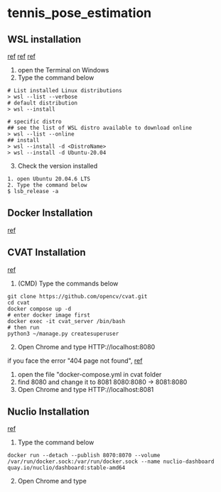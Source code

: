 # tennis_pose_estimation
## WSL installation
[ref](https://learn.microsoft.com/ko-kr/windows/wsl/install)
[ref](https://learn.microsoft.com/en-us/windows/wsl/basic-commands)
[ref](https://blog.naver.com/dychoe80/222953585086)
1. open the Terminal on Windows
2. Type the command below
```
# List installed Linux distributions
> wsl --list --verbose
# default distribution
> wsl --install

# specific distro
## see the list of WSL distro available to download online
> wsl --list --online
## install
> wsl --install -d <DistroName>
> wsl --install -d Ubuntu-20.04
```
3. Check the version installed
```
1. open Ubuntu 20.04.6 LTS
2. Type the command below
$ lsb_release -a
```

## Docker Installation
[ref](https://www.docker.com/products/docker-desktop/)

## CVAT Installation
[ref](https://docs.cvat.ai/docs/administration/basics/installation/)
1. (CMD) Type the commands below
```
git clone https://github.com/opencv/cvat.git
cd cvat
docker compose up -d
# enter docker image first
docker exec -it cvat_server /bin/bash
# then run
python3 ~/manage.py createsuperuser
```
2. Open Chrome and type HTTP://localhost:8080

if you face the error "404 page not found",
[ref](https://chatgpt.com/share/09bf9b74-ae26-4ca0-86d9-f0ca8cddee34)
1. open the file "docker-compose.yml in cvat folder
2. find 8080 and change it to 8081
8080:8080 -> 8081:8080
3. Open Chrome and type HTTP://localhost:8081

## Nuclio Installation
[ref](https://docs.nuclio.io/en/stable/tasks/quick-start.html)
1. Type the command below
```(CMD)
docker run --detach --publish 8070:8070 --volume /var/run/docker.sock:/var/run/docker.sock --name nuclio-dashboard quay.io/nuclio/dashboard:stable-amd64
```
2. Open Chrome and type 
